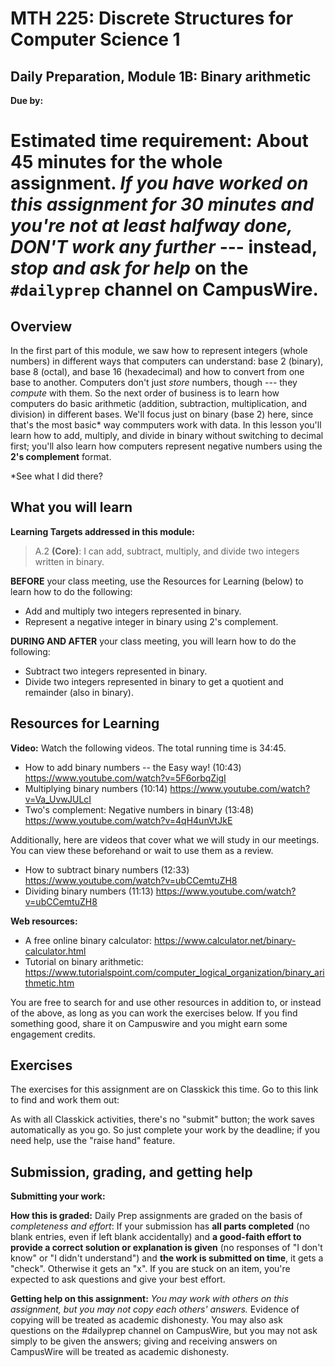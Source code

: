 # MTH 225: Discrete Structures for Computer Science 1 

## Daily Preparation, Module 1B: Binary arithmetic 

**Due by:** 

**Estimated time requirement:** About 45 minutes for the whole assignment. *If you have worked on this assignment for 30 minutes and you're not at least halfway done, DON'T work any further* --- instead, *stop and ask for help* on the `#dailyprep` channel on CampusWire. 
=======


## Overview 

In the first part of this module, we saw how to represent integers (whole numbers) in different ways that computers can understand: base 2 (binary), base 8 (octal), and base 16 (hexadecimal) and how to convert from one base to another. Computers don't just *store* numbers, though --- they *compute* with them. So the next order of business is to learn how computers do basic arithmetic (addition, subtraction, multiplication, and division) in different bases. We'll focus just on binary (base 2) here, since that's the most basic* way commputers work with data. In this lesson you'll learn how to add, multiply, and divide in binary without switching to decimal first; you'll also learn how computers represent negative numbers using the **2's complement** format. 

*See what I did there? 


## What you will learn 

**Learning Targets addressed in this module:** 

> A.2 **(Core)**: I can add, subtract, multiply, and divide two integers written in binary. 

**BEFORE** your class meeting, use the Resources for Learning (below) to learn how to do the following: 

+ Add and multiply two integers represented in binary. 
+ Represent a negative integer in binary using 2's complement. 

**DURING AND AFTER** your class meeting, you will learn how to do the following: 

+ Subtract two integers represented in binary. 
+ Divide two integers represented in binary to get a quotient and remainder (also in binary). 

## Resources for Learning

**Video:** Watch the following videos. The total running time is 34:45. 

+ How to add binary numbers -- the Easy way! (10:43) https://www.youtube.com/watch?v=5F6orbqZigI
+ Multiplying binary numbers (10:14) https://www.youtube.com/watch?v=Va_UvwJULcI 
+ Two's complement: Negative numbers in binary (13:48) https://www.youtube.com/watch?v=4qH4unVtJkE 

Additionally, here are videos that cover what we will study in our meetings. You can view these beforehand or wait to use them as a review. 

+ How to subtract binary numbers (12:33) https://www.youtube.com/watch?v=ubCCemtuZH8
+ Dividing binary numbers (11:13) https://www.youtube.com/watch?v=ubCCemtuZH8

**Web resources:**

+ A free online binary calculator: https://www.calculator.net/binary-calculator.html  
+ Tutorial on binary arithmetic: https://www.tutorialspoint.com/computer_logical_organization/binary_arithmetic.htm 

You are free to search for and use other resources in addition to, or instead of the above, as long as you can work the exercises below. If you find something good, share it on Campuswire and you might earn some engagement credits. 


## Exercises

The exercises for this assignment are on Classkick this time. Go to this link to find and work them out: 


As with all Classkick activities, there's no "submit" button; the work saves automatically as you go. So just complete your work by the deadline; if you need help, use the "raise hand" feature. 


## Submission, grading, and getting help 

**Submitting your work:** 

**How this is graded:** Daily Prep assignments are graded on the basis of *completeness and effort*: If your submission has **all parts completed** (no blank entries, even if left blank accidentally) and **a good-faith effort to provide a correct solution or explanation is given** (no responses of "I don't know" or "I didn't understand") and **the work is submitted on time**, it gets a "check". Otherwise it gets an "x". If you are stuck on an item, you're expected to ask questions and give your best effort.  

**Getting help on this assignment:** *You may work with others on this assignment, but you may not copy each others' answers.* Evidence of copying will be treated as academic dishonesty. You may also ask questions on the #dailyprep channel on CampusWire, but you may not ask simply to be given the answers; giving and receiving answers on CampusWire will be treated as academic dishonesty.